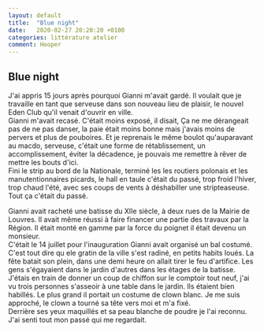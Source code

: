 ```yaml
---
layout: default
title:  "Blue night"
date:   2020-02-27 20:20:20 +0100
categories: littérature atelier
comment: Hooper
---
```

## Blue night

J'ai appris 15 jours après pourquoi Gianni m'avait gardé. Il voulait que je travaille en tant que serveuse dans son nouveau lieu de plaisir, le nouvel Eden Club qu'il venait d'ouvrir en ville.  
Gianni m'avait recasé. C'était moins exposé, il disait, Ça ne me dérangeait pas de ne pas danser, la paie était moins bonne mais j'avais moins de pervers et plus de pouboires. Et je reprenais le même boulot qu'auparavant au macdo, serveuse, c'était une forme de rétablissement, un accomplissement, éviter la décadence, je pouvais me remettre à rêver de mettre les bouts d'ici.  
Fini le strip au bord de la Nationale, terminé les les routiers polonais et les manutentionnaires picards, le hall en taule c'était du passé, trop froid l'hiver, trop chaud l'été, avec ses coups de vents à déshabiller une stripteaseuse.  
Tout ça c'était du passé. 

Gianni avait racheté une batisse du XIIe siècle, à deux rues de la Mairie de Louvres. Il avait même réussi à faire financer une partie des travaux par la Région. Il était monté en gamme par la force du poignet il était devenu un monsieur.  
C'était le 14 juillet pour l'inauguration Gianni avait organisé un bal costumé. C'est tout dire qu ele gratin de la ville s'est radiné, en petits habits loués. La fête batait son plein, dans une demi heure on allait tirer le feu d'artifice. Les gens s'égayaient dans le jardin d'autres dans les étages de la batisse.  
J'étais en train de donner un coup de chiffon sur le comptoir tout neuf, j'ai vu trois personnes s'asseoir à une table dans le jardin. Ils étaient bien habillés. Le plus grand il portait un costume de clown blanc. Je me suis approché, le clown a tourné sa tête vers moi et m'a fixé.  
Derrière ses yeux maquillés et sa peau blanche de poudre je l'ai reconnu. J'ai senti tout mon passé qui me regardait.



